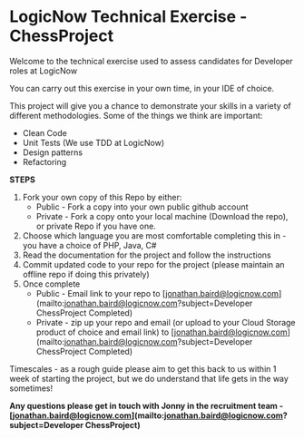 # LogicNow Technical Exercise - ChessProject

Welcome to the technical exercise used to assess candidates for Developer roles at LogicNow

You can carry out this exercise in your own time, in your IDE of choice.

This project will give you a chance to demonstrate your skills in a variety of different methodologies.
Some of the things we think are important:
* Clean Code
* Unit Tests (We use TDD at LogicNow)
* Design patterns
* Refactoring


__STEPS__  
1. Fork your own copy of this Repo by either:   
    * Public - Fork a copy into your own public github account   
    * Private - Fork a copy onto your local machine (Download the repo), or private Repo if you have one.   
2. Choose which language you are most comfortable completing this in - you have a choice of PHP, Java, C#  
3. Read the documentation for the project and follow the instructions  
4. Commit updated code to your repo for the project (please maintain an offline repo if doing this privately)  
5. Once complete  
    * Public - Email link to your repo to [jonathan.baird@logicnow.com](mailto:jonathan.baird@logicnow.com?subject=Developer ChessProject Completed)  
    * Private - zip up your repo and email (or upload to your Cloud Storage product of choice and email link) to [jonathan.baird@logicnow.com](mailto:jonathan.baird@logicnow.com?subject=Developer ChessProject Completed)


Timescales - as a rough guide please aim to get this back to us within 1 week of starting the project, but we do understand that life gets in the way sometimes!

__Any questions please get in touch with Jonny in the recruitment team - [jonathan.baird@logicnow.com](mailto:jonathan.baird@logicnow.com?subject=Developer ChessProject)__
